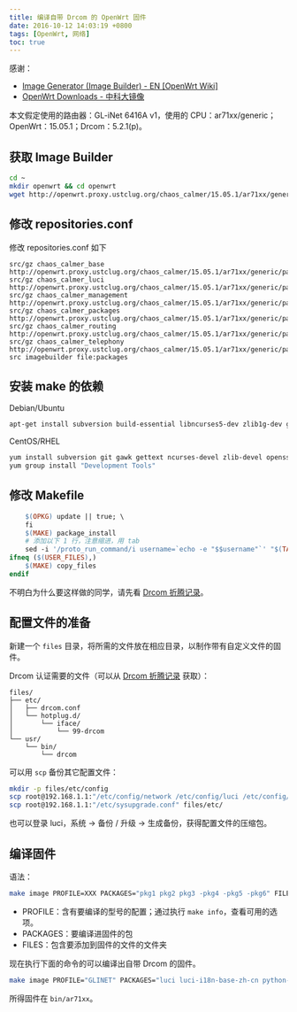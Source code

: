 ```yaml
---
title: 编译自带 Drcom 的 OpenWrt 固件
date: 2016-10-12 14:03:19 +0800
tags: [OpenWrt, 网络]
toc: true
---
```


感谢：

* [Image Generator (Image Builder) - EN [OpenWrt Wiki]](https://wiki.openwrt.org/doc/howto/obtain.firmware.generate)
* [OpenWrt Downloads - 中科大镜像](http://openwrt.proxy.ustclug.org/)

本文假定使用的路由器：GL-iNet 6416A v1，使用的 CPU：ar71xx/generic；OpenWrt：15.05.1；Drcom：5.2.1(p)。

## 获取 Image Builder

```bash
cd ~
mkdir openwrt && cd openwrt
wget http://openwrt.proxy.ustclug.org/chaos_calmer/15.05.1/ar71xx/generic/OpenWrt-ImageBuilder-15.05.1-ar71xx-generic.Linux-x86_64.tar.bz2
```

## 修改 repositories.conf

修改 repositories.conf 如下

```
src/gz chaos_calmer_base http://openwrt.proxy.ustclug.org/chaos_calmer/15.05.1/ar71xx/generic/packages/base
src/gz chaos_calmer_luci http://openwrt.proxy.ustclug.org/chaos_calmer/15.05.1/ar71xx/generic/packages/luci
src/gz chaos_calmer_management http://openwrt.proxy.ustclug.org/chaos_calmer/15.05.1/ar71xx/generic/packages/management
src/gz chaos_calmer_packages http://openwrt.proxy.ustclug.org/chaos_calmer/15.05.1/ar71xx/generic/packages/packages
src/gz chaos_calmer_routing http://openwrt.proxy.ustclug.org/chaos_calmer/15.05.1/ar71xx/generic/packages/routing
src/gz chaos_calmer_telephony http://openwrt.proxy.ustclug.org/chaos_calmer/15.05.1/ar71xx/generic/packages/telephony
src imagebuilder file:packages
```

## 安装 make 的依赖

Debian/Ubuntu

```bash
apt-get install subversion build-essential libncurses5-dev zlib1g-dev gawk git ccache gettext libssl-dev xsltproc wget
```

CentOS/RHEL

```bash
yum install subversion git gawk gettext ncurses-devel zlib-devel openssl-devel libxslt wget
yum group install "Development Tools"
```

## 修改 Makefile

```Makefile
	$(OPKG) update || true; \
	fi
	$(MAKE) package_install
	# 添加以下 1 行，注意缩进，用 tab
	sed -i '/proto_run_command/i username=`echo -e "$$username"`' "$(TARGET_DIR)/lib/netifd/proto/ppp.sh"
ifneq ($(USER_FILES),)
	$(MAKE) copy_files
endif
```

不明白为什么要这样做的同学，请先看 [Drcom 折腾记录](/2016/10/08/drcom/)。

## 配置文件的准备

新建一个 `files` 目录，将所需的文件放在相应目录，以制作带有自定义文件的固件。

Drcom 认证需要的文件（可以从 [Drcom 折腾记录](/2016/10/08/drcom/) 获取）：

```
files/
├── etc/
│   ├── drcom.conf
│   └── hotplug.d/
│       └── iface/
│           └── 99-drcom
└── usr/
    └── bin/
        └── drcom
```

可以用 `scp` 备份其它配置文件：

```bash
mkdir -p files/etc/config
scp root@192.168.1.1:"/etc/config/network /etc/config/luci /etc/config/wireless /etc/config/firewall" files/etc/config/
scp root@192.168.1.1:"/etc/sysupgrade.conf" files/etc/
```

也可以登录 luci，系统 -> 备份 / 升级 -> 生成备份，获得配置文件的压缩包。

## 编译固件

语法：

```bash
make image PROFILE=XXX PACKAGES="pkg1 pkg2 pkg3 -pkg4 -pkg5 -pkg6" FILES=files/
```

* PROFILE：含有要编译的型号的配置；通过执行 `make info`，查看可用的选项。
* PACKAGES：要编译进固件的包
* FILES：包含要添加到固件的文件的文件夹

现在执行下面的命令的可以编译出自带 Drcom 的固件。

```bash
make image PROFILE="GLINET" PACKAGES="luci luci-i18n-base-zh-cn python-light python-logging python-openssl python-codecs" FILES=files/
```

所得固件在 `bin/ar71xx`。
